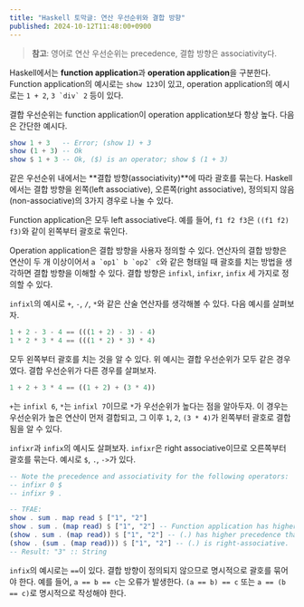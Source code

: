 ```yaml
---
title: "Haskell 토막글: 연산 우선순위와 결합 방향"
published: 2024-10-12T11:48:00+0900
---
```


> **참고**: 영어로 연산 우선순위는 precedence, 결합 방향은
associativity다.

Haskell에서는 **function application**과 **operation application**을 구분한다.
Function application의 예시로는 `show 123`이 있고, operation application의
예시로는 `1 + 2`, ```3 `div` 2``` 등이 있다.

결합 우선순위는 function application이 operation application보다 항상 높다.
다음은 간단한 예시다.

```haskell
show 1 + 3   -- Error; (show 1) + 3
show (1 + 3) -- Ok
show $ 1 + 3 -- Ok, ($) is an operator; show $ (1 + 3)
```

같은 우선순위 내에서는 **결합 방향(associativity)**에 따라 괄호를 묶는다.
Haskell에서는 결합 방향을 왼쪽(left associative), 오른쪽(right associative),
정의되지 않음(non-associative)의 3가지 경우로 나눌 수 있다.

Function application은 모두 left associative다. 예를 들어, `f1 f2 f3`은 `((f1
f2) f3)`와 같이 왼쪽부터 괄호로 묶인다.

Operation application은 결합 방향을 사용자 정의할 수 있다. 연산자의 결합 방향은
 연산이 두 개 이상이어서 ```a `op1` b `op2` c```와 같은 형태일 때 괄호를 치는
방법을 생각하면 결합 방향을 이해할 수 있다. 결합 방향은 `infixl`, `infixr`,
`infix` 세 가지로 정의할 수 있다.

`infixl`의 예시로 `+`, `-`, `/`, `*`와 같은 산술 연산자를 생각해볼 수 있다.
다음 예시를 살펴보자.

```haskell
1 + 2 - 3 - 4 == (((1 + 2) - 3) - 4)
1 * 2 * 3 * 4 == (((1 * 2) * 3) * 4)
```

모두 왼쪽부터 괄호를 치는 것을 알 수 있다. 위 예시는 결합 우선순위가 모두 같은
경우였다. 결합 우선순위가 다른 경우를 살펴보자.

```haskell
1 + 2 + 3 * 4 == ((1 + 2) + (3 * 4))
```

 `+`는 `infixl 6`, `*`는 `infixl 7`이므로 `*`가 우선순위가 높다는 점을
 알아두자. 이 경우는 우선순위가 높은 연산이 먼저 결합되고, 그 이후 `1`, `2`,
 `(3 * 4)`가 왼쪽부터 괄호로 결합됨을 알 수 있다.

`infixr`과 `infix`의 예시도 살펴보자. `infixr`은 right associative이므로
오른쪽부터 괄호를 묶는다. 예시로 `$`, `.`, `->`가 있다.

```haskell
-- Note the precedence and associativity for the following operators:
-- infixr 0 $
-- infixr 9 .

-- TFAE:
show . sum . map read $ ["1", "2"]
show . sum . (map read) $ ["1", "2"] -- Function application has higher precedence.
(show . sum . (map read)) $ ["1", "2"] -- (.) has higher precedence than ($).
(show . (sum . (map read))) $ ["1", "2"] -- (.) is right-associative.
-- Result: "3" :: String
```

`infix`의 예시로는 `==`이 있다. 결합 방향이 정의되지 않으므로 명시적으로 괄호를
묶어야 한다. 예를 들어, `a == b == c`는 오류가 발생한다. `(a == b) == c` 또는
`a == (b == c)`로 명시적으로 작성해야 한다.


